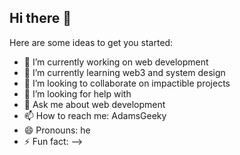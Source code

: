 ## Hi there 👋


Here are some ideas to get you started:

- 🔭 I’m currently working on web development
- 🌱 I’m currently learning web3 and system design
- 👯 I’m looking to collaborate on impactible projects
- 🤔 I’m looking for help with 
- 💬 Ask me about web development
- 📫 How to reach me: AdamsGeeky
- 😄 Pronouns: he
- ⚡ Fun fact: 
-->
